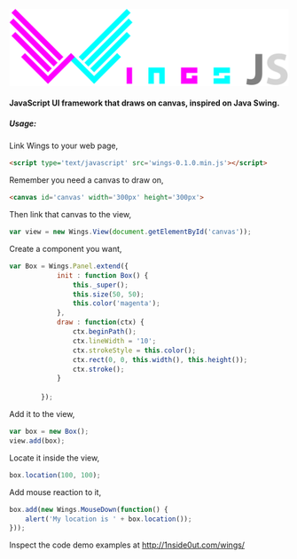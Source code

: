 ![Alt text](dist/images/logo.svg?raw=true "WingsJS")

#### JavaScript UI framework that draws on canvas, inspired on Java Swing.

##### Usage:

Link Wings to your web page,

```html
<script type='text/javascript' src='wings-0.1.0.min.js'></script>
```

Remember you need a canvas to draw on,

```html
<canvas id='canvas' width='300px' height='300px'>
```

Then link that canvas to the view,

```javascript
var view = new Wings.View(document.getElementById('canvas'));
```

Create a component you want,

```javascript
var Box = Wings.Panel.extend({
			init : function Box() {
				this._super();
				this.size(50, 50);
				this.color('magenta');
			},
			draw : function(ctx) {
				ctx.beginPath();
				ctx.lineWidth = '10';
				ctx.strokeStyle = this.color();
				ctx.rect(0, 0, this.width(), this.height());
				ctx.stroke();
			}

		});
```

Add it to the view,

```javascript
var box = new Box();
view.add(box);
```

Locate it inside the view,

```javascript
box.location(100, 100);
```

Add mouse reaction to it,

```javascript
box.add(new Wings.MouseDown(function() {
	alert('My location is ' + box.location());
}));
```

Inspect the code demo examples at http://1nside0ut.com/wings/